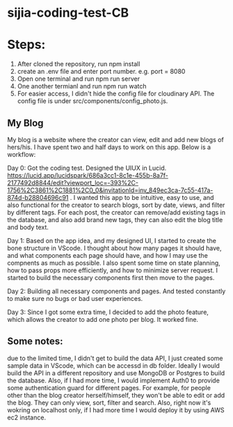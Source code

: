 # sijia-coding-test-CB
# Steps:
1. After cloned the repository, run npm install
2. create an .env file and enter port number. e.g. port = 8080
3. Open one terminal and run npm run server
4. One another termianl and run npm run watch
5. For easier access, I didn't hide the config file for cloudinary API. The config file is under src/components/config_photo.js.

## My Blog

My blog is a website where the creator can view, edit and add new blogs of hers/his.
I have spent two and half days to work on this app. Below is a workflow:

Day 0: Got the coding test. Designed the UIUX in Lucid. https://lucid.app/lucidspark/686a3cc1-8c1e-455b-8a7f-2177492d8844/edit?viewport_loc=-393%2C-1756%2C3861%2C1881%2C0_0&invitationId=inv_849ec3ca-7c55-417a-874d-b28804696c91 . I wanted this app to be intuitive, easy to use, and also functional for the creator to search blogs, sort by date, views, and filter by different tags. For each post, the creator can remove/add existing tags in the database, and also add brand new tags, they can also edit the blog title and body text.

Day 1: Based on the app idea, and my designed UI, I started to create the bone structure in VScode. I thought about how many pages it should have, and what components each page should have, and how I may use the compnents as much as possible. I also spent some time on state planning, how to pass props more efficiently, and how to minimize server request. I started to build the necessary components first then move to the pages.

Day 2: Building all necessary components and pages. And tested constantly to make sure no bugs or bad user experiences.

Day 3: Since I got some extra time, I decided to add the photo feature, which allows the creator to add one photo per blog. It worked fine.

## Some notes: 

due to the limited time, I didn't get to build the data API, I just created some sample data in VScode, which can be accessd in db folder. Ideally I would build the API in a different repository and use MongoDB or Postgres to build the database. Also, if I had more time, I would implement Auth0 to provide some authentication guard for different pages. For example, for people other than the blog creator herself/himself, they won't be able to edit or add the blog. They can only view, sort, filter and search. Also, right now it's wokring on localhost only, if I had more time I would deploy it by using AWS ec2 instance.


